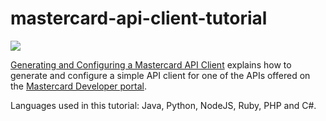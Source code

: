# mastercard-api-client-tutorial

[![](https://github.com/Mastercard/mastercard-api-client-tutorial/workflows/broken%20links%3F/badge.svg)](https://github.com/Mastercard/mastercard-api-client-tutorial/actions?query=workflow%3A%22broken+links%3F%22)

[Generating and Configuring a Mastercard API Client](https://developer.mastercard.com/platform/documentation/security-and-authentication/generating-and-configuring-a-mastercard-api-client/) explains how to generate and configure a simple API client for one of the APIs offered on the [Mastercard Developer portal](https://developer.mastercard.com/apis). 

Languages used in this tutorial: Java, Python, NodeJS, Ruby, PHP and C#.
